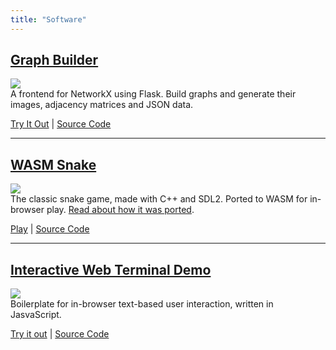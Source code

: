 ```yaml
---
title: "Software"
---
```

## [Graph Builder](/graph-builder)
![](/images/graph_builder.png)  
A frontend for NetworkX using Flask. Build graphs and generate their images, adjacency matrices and JSON data.
  
[Try It Out](/graph-builder) | [Source Code](https://github.com/mattConn/graph-builder)  


---
## [WASM Snake](/snake-wasm)  
![](/images/snake.png)  
The classic snake game, made with C++ and SDL2. Ported to WASM for in-browser play. [Read about how it was ported](/posts/2020-07-13-sdl2-game-to-wasm/).
  

[Play](/snake-wasm) | [Source Code](https://github.com/mattConn/snake-game)  


---

## [Interactive Web Terminal Demo](/interactive-web-terminal)  
![](/images/terminal.png)  
Boilerplate for in-browser text-based user interaction, written in JasvaScript.  

[Try it out](/interactive-web-terminal) | [Source Code](https://github.com/mattConn/interactive-web-terminal)  

